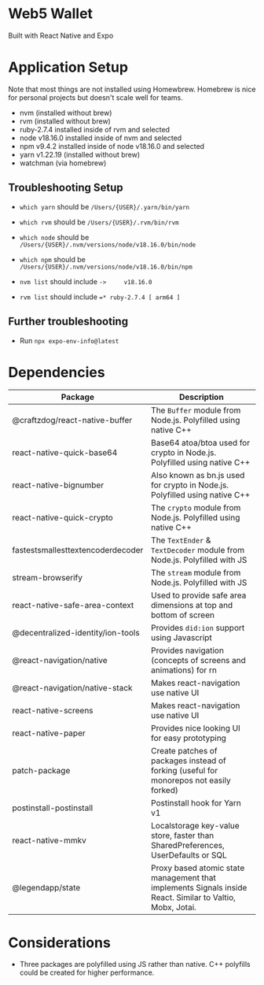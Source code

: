 # Web5 Wallet

Built with React Native and Expo

# Application Setup

Note that most things are not installed using Homewbrew. Homebrew is nice for personal projects but doesn't scale well for teams.

- nvm (installed without brew)
- rvm (installed without brew)
- ruby-2.7.4 installed inside of rvm and selected
- node v18.16.0 installed inside of nvm and selected
- npm v9.4.2 installed inside of node v18.16.0 and selected
- yarn v1.22.19 (installed without brew)
- watchman (via homebrew)

## Troubleshooting Setup

- `which yarn` should be `/Users/{USER}/.yarn/bin/yarn`

- `which rvm` should be `/Users/{USER}/.rvm/bin/rvm`

- `which node` should be `/Users/{USER}/.nvm/versions/node/v18.16.0/bin/node`

- `which npm` should be `/Users/{USER}/.nvm/versions/node/v18.16.0/bin/npm`

- `nvm list` should include `->     v18.16.0`

- `rvm list` should include `=* ruby-2.7.4 [ arm64 ]`

## Further troubleshooting

- Run `npx expo-env-info@latest`

# Dependencies

| Package                           | Description                                                                                               |
| --------------------------------- | --------------------------------------------------------------------------------------------------------- |
| @craftzdog/react-native-buffer    | The `Buffer` module from Node.js. Polyfilled using native C++                                             |
| react-native-quick-base64         | Base64 atoa/btoa used for crypto in Node.js. Polyfilled using native C++                                  |
| react-native-bignumber            | Also known as bn.js used for crypto in Node.js. Polyfilled using native C++                               |
| react-native-quick-crypto         | The `crypto` module from Node.js. Polyfilled using native C++                                             |
| fastestsmallesttextencoderdecoder | The `TextEnder` & `TextDecoder` module from Node.js. Polyfilled with JS                                   |
| stream-browserify                 | The `stream` module from Node.js. Polyfilled with JS                                                      |
| react-native-safe-area-context    | Used to provide safe area dimensions at top and bottom of screen                                          |
| @decentralized-identity/ion-tools | Provides `did:ion` support using Javascript                                                               |
| @react-navigation/native          | Provides navigation (concepts of screens and animations) for rn                                           |
| @react-navigation/native-stack    | Makes react-navigation use native UI                                                                      |
| react-native-screens              | Makes react-navigation use native UI                                                                      |
| react-native-paper                | Provides nice looking UI for easy prototyping                                                             |
| patch-package                     | Create patches of packages instead of forking (useful for monorepos not easily forked)                    |
| postinstall-postinstall           | Postinstall hook for Yarn v1                                                                              |
| react-native-mmkv                 | Localstorage key-value store, faster than SharedPreferences, UserDefaults or SQL                          |
| @legendapp/state                  | Proxy based atomic state management that implements Signals inside React. Similar to Valtio, Mobx, Jotai. |

# Considerations

- Three packages are polyfilled using JS rather than native. C++ polyfills could be created for higher performance.

